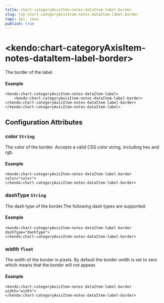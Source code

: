 ```yaml
---
title: chart-categoryAxisItem-notes-dataItem-label-border
slug: jsp-chart-categoryAxisItem-notes-dataItem-label-border
tags: api, java
publish: true
---
```


# \<kendo:chart-categoryAxisItem-notes-dataItem-label-border\>

The border of the label.

#### Example
    <kendo:chart-categoryAxisItem-notes-dataItem-label>
        <kendo:chart-categoryAxisItem-notes-dataItem-label-border></kendo:chart-categoryAxisItem-notes-dataItem-label-border>
    </kendo:chart-categoryAxisItem-notes-dataItem-label>

## Configuration Attributes

### color `String`

The color of the border. Accepts a valid CSS color string, including hex and rgb.

#### Example
    <kendo:chart-categoryAxisItem-notes-dataItem-label-border color="color">
    </kendo:chart-categoryAxisItem-notes-dataItem-label-border>

### dashType `String`

The dash type of the border.The following dash types are supported:

#### Example
    <kendo:chart-categoryAxisItem-notes-dataItem-label-border dashType="dashType">
    </kendo:chart-categoryAxisItem-notes-dataItem-label-border>

### width `float`

The width of the border in pixels. By default the border width is set to zero which means that the border will not appear.

#### Example
    <kendo:chart-categoryAxisItem-notes-dataItem-label-border width="width">
    </kendo:chart-categoryAxisItem-notes-dataItem-label-border>

